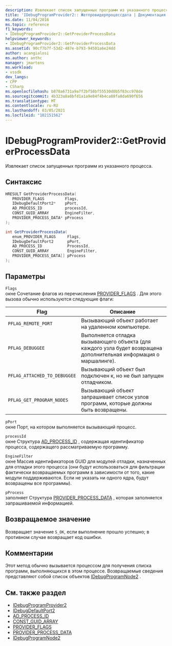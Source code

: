 ```yaml
---
description: Извлекает список запущенных программ из указанного процесса.
title: 'IDebugProgramProvider2:: Жетпровидерпроцессдата | Документация Майкрософт'
ms.date: 11/04/2016
ms.topic: reference
f1_keywords:
- IDebugProgramProvider2::GetProviderProcessData
helpviewer_keywords:
- IDebugProgramProvider2::GetProviderProcessData
ms.assetid: 90cf7b7f-53d2-487e-b793-94501a6e24dd
author: acangialosi
ms.author: anthc
manager: jmartens
ms.workload:
- vssdk
dev_langs:
- CPP
- CSharp
ms.openlocfilehash: b878a6731a9a7f2bf58bf55530d0b5f83cc978de
ms.sourcegitcommit: 4b323a8a8bfd1a1a9e84f4b4ca88fa8da690f656
ms.translationtype: MT
ms.contentlocale: ru-RU
ms.lasthandoff: 03/05/2021
ms.locfileid: "102151562"
---
```

# <a name="idebugprogramprovider2getproviderprocessdata"></a>IDebugProgramProvider2::GetProviderProcessData
Извлекает список запущенных программ из указанного процесса.

## <a name="syntax"></a>Синтаксис

```cpp
HRESULT GetProviderProcessData(
   PROVIDER_FLAGS         Flags,
   IDebugDefaultPort2*    pPort,
   AD_PROCESS_ID          processId,
   CONST_GUID_ARRAY       EngineFilter,
   PROVIDER_PROCESS_DATA* pProcess
);
```

```csharp
int GetProviderProcessData(
   enum_PROVIDER_FLAGS     Flags,
   IDebugDefaultPort2      pPort,
   AD_PROCESS_ID           ProcessId,
   CONST_GUID_ARRAY        EngineFilter,
   PROVIDER_PROCESS_DATA[] pProcess
);
```

## <a name="parameters"></a>Параметры
`Flags`\
окне Сочетание флагов из перечисления [PROVIDER_FLAGS](../../../extensibility/debugger/reference/provider-flags.md) . Для этого вызова обычно используются следующие флаги:

|Flag|Описание|
|----------|-----------------|
|`PFLAG_REMOTE_PORT`|Вызывающий объект работает на удаленном компьютере.|
|`PFLAG_DEBUGGEE`|Выполняется отладка вызывающего объекта (для каждого узла будет возвращена дополнительная информация о маршалинге).|
|`PFLAG_ATTACHED_TO_DEBUGGEE`|Вызывающий объект был подключен к, но не был запущен отладчиком.|
|`PFLAG_GET_PROGRAM_NODES`|Вызывающий объект запрашивает список узлов программ, которые должны быть возвращены.|

`pPort`\
окне Порт, на котором выполняется вызывающий процесс.

`processId`\
окне Структура [AD_PROCESS_ID](../../../extensibility/debugger/reference/ad-process-id.md) , содержащая идентификатор процесса, содержащего рассматриваемую программу.

`EngineFilter`\
окне Массив идентификаторов GUID для модулей отладки, назначенных для отладки этого процесса (они будут использоваться для фильтрации фактически возвращаемых программ в зависимости от того, какие модули поддерживаются. Если не указать ни одного ядра, будут возвращены все программы).

`pProcess`\
заполняет Структура [PROVIDER_PROCESS_DATA](../../../extensibility/debugger/reference/provider-process-data.md) , которая заполняется запрашиваемой информацией.

## <a name="return-value"></a>Возвращаемое значение
 Возвращает значение `S_OK`, если выполнение прошло успешно; в противном случае возвращает код ошибки.

## <a name="remarks"></a>Комментарии
 Этот метод обычно вызывается процессом для получения списка программ, выполняющихся в этом процессе. Возвращаемые сведения представляют собой список объектов [IDebugProgramNode2](../../../extensibility/debugger/reference/idebugprogramnode2.md) .

## <a name="see-also"></a>См. также раздел
- [IDebugProgramProvider2](../../../extensibility/debugger/reference/idebugprogramprovider2.md)
- [IDebugDefaultPort2](../../../extensibility/debugger/reference/idebugdefaultport2.md)
- [AD_PROCESS_ID](../../../extensibility/debugger/reference/ad-process-id.md)
- [CONST_GUID_ARRAY](../../../extensibility/debugger/reference/const-guid-array.md)
- [PROVIDER_FLAGS](../../../extensibility/debugger/reference/provider-flags.md)
- [PROVIDER_PROCESS_DATA](../../../extensibility/debugger/reference/provider-process-data.md)
- [IDebugProgramNode2](../../../extensibility/debugger/reference/idebugprogramnode2.md)

